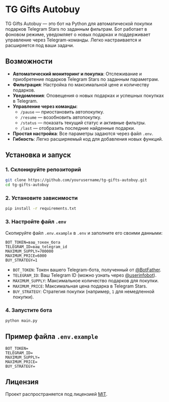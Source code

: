 # TG Gifts Autobuy

TG Gifts Autobuy — это бот на Python для автоматической покупки подарков Telegram Stars по заданным фильтрам. Бот работает в фоновом режиме, уведомляет о новых подарках и поддерживает управление через Telegram-команды. Легко настраивается и расширяется под ваши задачи.

## Возможности

- **Автоматический мониторинг и покупка**: Отслеживание и приобретение подарков Telegram Stars по заданным параметрам.
- **Фильтрация**: Настройка по максимальной цене и количеству подарков.
- **Уведомления**: Оповещения о новых подарках и успешных покупках в Telegram.
- **Управление через команды**:
  - `/pause` — приостановить автопокупку.
  - `/resume` — возобновить автопокупку.
  - `/status` — показать текущий статус и активные фильтры.
  - `/last` — отобразить последние найденные подарки.
- **Простая настройка**: Все параметры задаются через файл `.env`.
- **Гибкость**: Легко расширяемый код для добавления новых функций.

## Установка и запуск

### 1. Склонируйте репозиторий

```bash
git clone https://github.com/yourusername/tg-gifts-autobuy.git
cd tg-gifts-autobuy
```

### 2. Установите зависимости

```bash
pip install -r requirements.txt
```

### 3. Настройте файл `.env`

Скопируйте файл `.env.example` в `.env` и заполните его своими данными:

```env
BOT_TOKEN=ваш_токен_бота
TELEGRAM_ID=ваш_telegram_id
MAXIMUM_SUPPLY=700000
MAXIMUM_PRICE=6000
BUY_STRATEGY=1
```

- `BOT_TOKEN`: Токен вашего Telegram-бота, полученный от [@BotFather](https://t.me/BotFather).
- `TELEGRAM_ID`: Ваш Telegram ID (можно узнать через [@userinfobot](https://t.me/userinfobot)).
- `MAXIMUM_SUPPLY`: Максимальное количество подарков для покупки.
- `MAXIMUM_PRICE`: Максимальная цена подарка в Telegram Stars.
- `BUY_STRATEGY`: Стратегия покупки (например, `1` для немедленной покупки).

### 4. Запустите бота

```bash
python main.py
```

## Пример файла `.env.example`

```env
BOT_TOKEN=
TELEGRAM_ID=
MAXIMUM_SUPPLY=
MAXIMUM_PRICE=
BUY_STRATEGY=
```

## Лицензия

Проект распространяется под лицензией [MIT](LICENSE).
